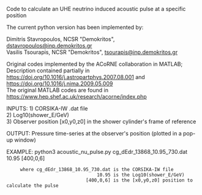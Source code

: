 Code to calculate an UHE neutrino induced acoustic pulse at a specific position                      
                                                                                                  
The current python version has been implemented by:                                                  
                                                                                                     
Dimitris Stavropoulos, NCSR "Demokritos", dstavropoulos@inp.demokritos.gr              
Vasilis Tsourapis, NCSR "Demokritos", tsourapis@inp.demokritos.gr                      
                                                                                                      
Original codes implemented by the ACoRNE collaboration in MATLAB; Description contained partially in 
https://doi.org/10.1016/j.astropartphys.2007.08.001 and https://doi.org/10.1016/j.nima.2009.05.009   
The original MATLAB codes are found in https://www.hep.shef.ac.uk/research/acorne/index.php                                                                                                               
                
INPUTS: 1) CORSIKA-IW .dat file                                                                      
        2) Log10(shower_E/GeV)                                                                       
        3) Observer position [x0,y0,z0] in the shower cylinder's frame of reference                  
                                                                                                    
OUTPUT: Pressure time-series at the observer's position (plotted in a pop-up window)                 
                                                                                                     
EXAMPLE: python3 acoustic_nu_pulse.py cg_dEdr_13868_10.95_730.dat 10.95 [400,0,6]                    
                                                                                                     
         where cg_dEdr_13868_10.95_730.dat is the CORSIKA-IW file                                    
                                     10.95 is the Log10(shower_E/GeV)                                
                                 [400,0,6] is the [x0,y0,z0] position to calculate the pulse    
